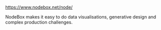 https://www.nodebox.net/node/

  NodeBox makes it easy to do data visualisations, generative design and complex production challenges.
